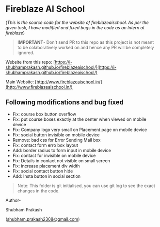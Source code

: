 # Fireblaze AI School

(*This is the source code for the website of fireblazeaischool.  As per the given task, I have modified and fixed bugs in the code as an Intern at fireblaze*)

> **IMPORTANT**- Don't send PR to this repo as this project is not meant to be colaboratively worked on and hence any PR will be completely ignored.

 Website from this repo: [https://i-shubhamprakash.github.io/fireblazeaischool/](https://i-shubhamprakash.github.io/fireblazeaischool/)

Main Website: [http://www.fireblazeaischool.in/](http://www.fireblazeaischool.in/)

## Following modifications and bug fixed

* Fix: course box button overflow
* Fix: put course boxes exactly at the center when viewed on mobile device
* Fix: Company logo very small on Placement page on mobile device
* Fix: social button invisible on mobile device
* Remove: bad css for Error Sending Mail  box
* Fix: contact form erro box layout
* Add: border radius to form input in mobile device
* Fix: contact for invisible on mobile device
* Fix: Details in contact not visible on small screen
* Fix: increase placement div width
* Fix: social contact button hide
* Add: Insta button in social section

> Note: This folder is git initialised, you can use git log to see the exact changes in the code.

Author-

Shubham Prakash

(shubham.prakash2308@gmail.com)